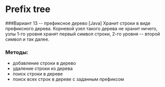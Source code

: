 # Prefix tree
###Вариант 13 -- префиксное дерево [Java]
Хранит строки в виде префиксного дерева. 
Корневой узел такого дерева не хранит ничего, 
узлы 1-го уровня хранят первый символ строки, 
2-го уровня -- второй символ и так далее.

### Методы: 
* добавление строки в дерево
* удаление строки из дерева 
* поиск строки в дереве
* поиск всех строк в дереве с заданным префиксом